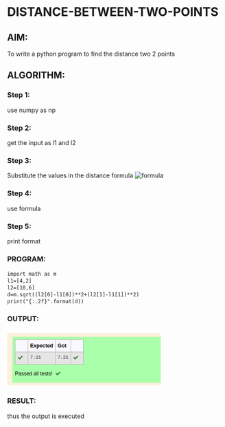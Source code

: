 # DISTANCE-BETWEEN-TWO-POINTS

## AIM:
To write a python program to find the distance two 2 points
## ALGORITHM:
### Step 1: 
use numpy as np 
### Step 2: 
get the input as l1 and l2
### Step 3: 
Substitute the values in the distance formula  ![formula](/formula.jpg)
### Step 4: 
use formula 
### Step 5: 
print format
### PROGRAM:
```
import math as m 
l1=[4,2]
l2=[10,6]
d=m.sqrt((l2[0]-l1[0])**2+(l2[1]-l1[1])**2)
print("{:.2f}".format(d))
```
### OUTPUT:
!["output](/distance.png)
### RESULT:
thus the output is executed